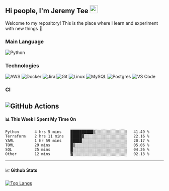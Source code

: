 ## Hi people, I'm Jeremy Tee <img src="https://media.giphy.com/media/hvRJCLFzcasrR4ia7z/giphy.gif" width="25px">

Welcome to my repository! This is the place where I learn and experiment with new things :rofl:

### Main Language
![Python](https://img.shields.io/badge/-Python-fff?&logo=python)

### Technologies

![AWS](https://img.shields.io/badge/-AWS-fff?&logo=Amazon-AWS&logoColor=232F3E)
![Docker](https://img.shields.io/badge/-Docker-fff?&logo=Docker)
![Jira](https://img.shields.io/badge/-Jira-fff?&logo=jira-software&logoColor=0052CC)
![Git](http://img.shields.io/badge/-Git-eee?style=flat-square&logo=git&logoColor=F05032)
![Linux](https://img.shields.io/badge/-Linux-fff?&logo=linux&logoColor=000)
![MySQL](https://img.shields.io/badge/mysql-fff.svg?logo=mysql&logoColor=000")
![Postgres](https://img.shields.io/badge/postgres-fff.svg?logo=postgresql&logoColor=white")
![VS Code](http://img.shields.io/badge/-VS%20Code-eee?style=flat-square&logo=visual-studio-code&logoColor=007ACC)

### CI
![GitHub Actions](https://img.shields.io/badge/githubactions-fff.svg?logo=githubactions&logoColor=white")
---

#### 📊 **This Week I Spent My Time On**
<!--START_SECTION:waka-->

```text
Python       4 hrs 5 mins    ██████████▒░░░░░░░░░░░░░░   41.49 %
Terraform    2 hrs 11 mins   █████▓░░░░░░░░░░░░░░░░░░░   22.16 %
YAML         1 hr 59 mins    █████░░░░░░░░░░░░░░░░░░░░   20.17 %
TOML         29 mins         █▒░░░░░░░░░░░░░░░░░░░░░░░   05.06 %
SQL          25 mins         █░░░░░░░░░░░░░░░░░░░░░░░░   04.36 %
Other        12 mins         ▓░░░░░░░░░░░░░░░░░░░░░░░░   02.13 %
```

<!--END_SECTION:waka-->


---

#### 📈 **Github Stats**
[![Top Langs](https://github-readme-stats.vercel.app/api?username=jeremytee97&show_icons=true&count_private=true&hide_title=true&include_all_commits=true)](https://github.com/jeremytee97)
